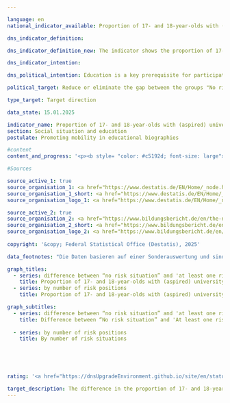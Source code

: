 ```yaml
---

language: en        
national_indicator_available: Proportion of 17- and 18-year-olds with (aspired) university entrance qualification        

dns_indicator_definition:         

dns_indicator_definition_new: The indicator shows the proportion of 17- and 18-year-olds who attend a grammar school or a vocational school leading to a higher education entrance qualification or who have already achieved a higher education entrance qualification, out of all 17- and 18-year-olds. It shows the difference between the corresponding proportions of 17- and 18-year-olds with ‘No risk situation’ and 17- and 18-year-olds with ‘At least one risk situation’. The three risk situations are the social risk situation, the risk situation of formally low-qualified parents and the financial risk situation.        

dns_indicator_intention:         

dns_political_intention: Education is a key prerequisite for participation, prosperity and economic and social development. A reduced influence of social background on the educational path of children and young people is an indicator of equal opportunities in the education system.        

political_target: Reduce or eliminate the gap between the groups "No risk situation" and "At least one risk situation"        

type_target: Target direction        

data_state: 15.01.2025        

indicator_name: Proportion of 17- and 18-year-olds with (aspired) university entrance qualification        
section: Social situation and education        
postulate: Promoting mobility in educational biographies        

#content         
content_and_progress: '<p><b style= "color: #c5192d; font-size: large">4.3.b Proportion of 17- and 18-year-olds with (aspired) university entrance qualification</b><br><br><b>Content and Methodology</b><br><br>The indicator measures the proportion of 17- and 18-year-olds who either hold or are aiming to obtain a university entrance qualification. The latter group includes 17- and 18-year-olds attending grammar schools or vocational schools that lead to the general or specialised university entrance qualification.<br><br>The indicator distinguishes between 17- and 18-year-olds who are exposed to so-called risk factors due to their social background and those who are not. The risk factors include "social risk," defined as having neither parent in employment; the risk of "formally low-qualified parents," where no parent holds a completed vocational qualification or university entrance qualification; and "financial risk," where the household net equivalised income falls below the poverty risk threshold. These risks often occur together, meaning many young people are exposed to multiple risk factors simultaneously. Four per cent of under-18s were affected by all three risk factors at once, while 30.9% were affected by at least one of them.<br><br>The data are based on the Microcensus of the Federal Statistical Office, an annual sample survey covering 1% of the population in Germany. Due to a comprehensive redesign of the Microcensus in 2020, data collected from that year onwards are only partly comparable with those from previous years. The 2023&nbsp;results are based on preliminary data from the Microcensus first results.<br><br><b>Development and Methodological Limitations</b><br><br>In 2023, 58.6% of 17- and 18-year-olds either held or were aiming to obtain a university entrance qualification. Among 17- and 18-year-olds exposed to one or more risk factors, this proportion was significantly lower at 43.7%. For those without risk factors, the proportion was 65.0%.<br><br>The university entrance qualification can also be obtained at other types of schools, such as comprehensive schools. However, since these schools mainly lead to a lower secondary or intermediate school leaving certificate, 17- and 18-year-olds aiming to obtain a university entrance qualification at, for example, a comprehensive school are not included. In this respect, the indicator underestimates the actual situation.<br><br>The indicator includes not only 17- and 18-year-olds who already hold a university entrance qualification but also those attending a school type primarily aimed at obtaining such a qualification. Actual completion rates, which can be considerably lower, are not factored into the indicator. Therefore, the number of university entrance qualifications aimed for does not correspond to the number eventually achieved. This exclusion of actual qualifications mainly stems from methodological reasons: many pupils obtain their university entrance qualification only after the age of 18. However, only around 84% of 19-year-olds still live with at least one parent in the same household, meaning that for the remaining 16%, no information is available to determine their risk status.<br><br>Another limitation of the indicator’s validity is that about 15% of 17-year-olds and 7% of 18-year-olds are still attending lower secondary education (up to grades 9/10). In these cases, it is sometimes unclear whether these young people are pursuing a course of education aimed at obtaining the university entrance qualification.<br><br>In 2023, the gap between the proportions of 17- and 18-year-olds with and without risk factors who either hold or aim to obtain a university entrance qualification was 21.3&nbsp;percentage points. No clear trend has emerged in recent years, making it impossible to estimate the likelihood of achieving the target.</p>'                

#Sources        

source_active_1: true
source_organisation_1: <a href="https://www.destatis.de/EN/Home/_node.html" target="_blank">Federal Statistical Office</a>
source_organisation_1_short: <a href="https://www.destatis.de/EN/Home/_node.html" target="_blank">Federal Statistical Office</a>
source_organisation_logo_1: <a href="https://www.destatis.de/EN/Home/_node.html" target="_blank"><img src="https://dnsTestEnvironment.github.io/dns-indicators/public/OrgImgEn/destatis.png" alt="Federal Statistical Office" title=" Click here to visit the homepage of the organizationFederal Statistical Office" style="height:60px; width:148px; border:transparent"/></a>

source_active_2: true
source_organisation_2: <a href="https://www.bildungsbericht.de/en/the-national-report-on-education/education-in-germany?set_language=en" target="_blank" onclick="return confirm_alert('the National Education Report', 'En')">National Education Report</a>
source_organisation_2_short: <a href="https://www.bildungsbericht.de/en/the-national-report-on-education/education-in-germany?set_language=en" target="_blank" onclick="return confirm_alert('the National Education Report', 'En')">National Education Report</a>
source_organisation_logo_2: <a href="https://www.bildungsbericht.de/en/the-national-report-on-education/education-in-germany?set_language=en" target="_blank" onclick="return confirm_alert('the National Education Report', 'En')"><img src="https://dnsTestEnvironment.github.io/dns-indicators/public/OrgImgEn/nbb.png" alt="National Education Report" title=" Click here to visit the homepage of the organizationNational Education Report" style="height:60px; width:148px; border:transparent"/></a>
        
copyright: '&copy; Federal Statistical Office (Destatis), 2025'        

data_footnotes: "Die Daten basieren auf einer Sonderauswertung und sind nicht öffentlich zugänglich.<br>• 2023&nbsp;provisional data.<br>• Risk situation: Social risk, risk of formally low-qualified parents and financial risk.<br>&nbsp;&nbsp;- Social risk: Parents are not in employment.<br>&nbsp;&nbsp;- Risk of formally low-skilled parents and financial risk: risk of poverty based on the national equivalent household income."        

graph_titles: 
  - series: difference between “no risk situation” and 'at least one risk situation'
    title: Proportion of 17- and 18-year-olds with (aspired) university entrance qualification
  - series: by number of risk positions
    title: Proportion of 17- and 18-year-olds with (aspired) university entrance qualification        

graph_subtitles: 
  - series: difference between “no risk situation” and 'at least one risk situation'
    title: Difference between “No risk situation” and 'At least one risk situation'
    
  - series: by number of risk positions
    title: By number of risk situations
            

        

                        
rating: '<a href="https://dnsUpgradeEnvironment.github.io/site/en/status"><img src="https://sdg-indikatoren.de/public/Wettersymbole/Wolke.png" title="In 2023 the average value aimed in the wrong direction or indicates stagnation, but the previous year had shown a turn in the desired direction." alt="Weathersymbol: cloud"/></a>'        

target_description: The difference in the proportion of 17- and 18-year-olds with (aspired) university entrance qualifications between those ‘without a risk situation’ and those with ‘at least one risk situation’ is to be reduced.<br><br><br>Based on the target formulation, the average development over the last six years shows an increase (despite a slight improvement in 2023). Indicator 4.3.b is rated "cloud" for the year 2023.        
---
```


